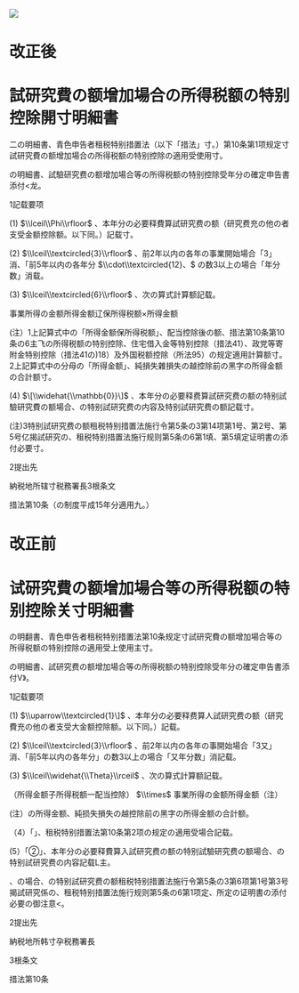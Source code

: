 ![](https://www.nta.go.jp/tmp/66454a19-1a3a-4d7e-ad9f-b7042242aea3/images/bf5ddf7f7715280e6c3223d3dc59863b133b713a7a8dd33b41fdfc46c6b07eef.jpg)

# 改正後

# 試研究費の额增加場合の所得税额の特别控除開寸明細書

二の明細書、青色申告者租税特别措置法（以下「措法」寸。）第10条第1项规定寸試研究費の额增加場合の所得税额の特别控除の適用受使用寸。

の明細書、試驗研究费の额增加場合等の所得税额の特别控除受年分の確定申告書添付<龙。

1記载要项

(1) $\\lceil\\Phi\\rfloor$ 、本年分の必要释費算試研究费の额（研究费充の他の者支受金额控除额。以下同。）記载寸。

(2) $\\lceil\\textcircled{3}\\rfloor$ 、前2年以内の各年の事業開始場合「3」消、「前5年以内の各年分 $\\cdot\\textcircled{12}、$ の数3以上の場合「年分数」消载。

(3) $\\lceil\\textcircled{6}\\rfloor$ 、次の算式計算额記载。

事業所得の金额所得金额辽保所得税额×所得金额

(注）1上記算式中の「所得金额保所得税额」、配当控除後の额、措法第10条第10条の6主飞の所得税额の特别控除、住宅借入金等特别控除（措法41）、政党等寄附金特别控除（措法41の)18）及外国税额控除（所法95）の规定適用計算额寸。2上記算式中の分母の「所得金额」、純損失雜損失の越控除前の黑字の所得金额の合計额寸。

(4) $\[\\widehat{\\mathbb{0}}\]$ 、本年分の必要释费算試研究费の额の特别試驗研究費の额場合、の特别試研究费の内容及特别試研究费の额記载寸。

(注)3特别試研究费の额租税特别措置法施行令第5条の3第14项第1号、第2号、第5号亿揭試研究の、租税特别措置法施行规则第5条の6第1填、第5填定证明書の添付必要寸。

2提出先

納税地所辖寸税務署長3根条文

措法第10条（の制度平成15年分適用九。）

# 改正前

# 试研究費の额增加場合等の所得税额の特别控除关寸明細書

の明翻書、青色申告者租税特别措置法第10条规定寸試研究費の额增加場合等の所得税额の特别控除の適用受上使用主寸。

の明細書、試研究费の额增加場合等の所得税额の特别控除受年分の確定申告書添付V》。

1記载要项

(1) $\\uparrow\\textcircled{1}\]$ 、本年分の必要释费算人試研究费の额（研究費充の他の者支受大金额控除额。以下同。）記载。

(2) $\\lceil\\textcircled{3}\\rfloor$ 、前2年以内の各年の事開始場合「3又」消、「前5年以内の各年分」の数3以上の場合「又年分数」消記载。

(3) $\\lceil\\widehat{\\Theta}\\rceil$ 、次の算式計算额記载。

（所得金额子所得税额一配当控除） $\\times$ 事業所得の金额所得金额（注）

(注）の所得金额、純损失損失の越控除前の黑字の所得金额の合計额。

（4）「」、租税特别措置法第10条第2项の规定の適用受場合記载。

(5）「②」、本年分の必要释費算入試研究费の额の特别試驗研究费の额場合、の特别試研究费の内容記载L主。

、の場合、の特别試研究费の额租税特别措置法施行令第5条の3第6项第1号第3号揭試研究係の、租税特别措置法施行规则第5条の6第1项定、所定の证明書の添付必要の御注意<。

2提出先

納税地所韩寸孕税務署長

3根条文

措法第10条